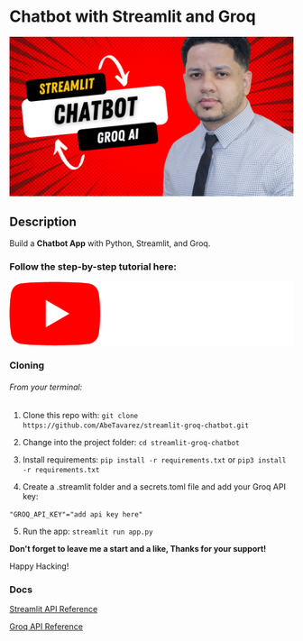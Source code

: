 
# Chatbot with Streamlit and Groq

![Chatbot Playground](<./AI%20Stocks%20Application%20(10).png>)

## Description 

Build a <b>Chatbot App</b> with Python, Streamlit, and Groq.

### Follow the step-by-step tutorial here:

<a href="https://youtu.be/JVgTTsTMW5c?si=2-ccEDChUaTdyUGg">
    <img src="./yt_logo_rgb_dark.png" alt="youtube logo"/>
</a>

### Cloning 

###### From your terminal:

1. Clone this repo with:
   `git clone https://github.com/AbeTavarez/streamlit-groq-chatbot.git`

2. Change into the project folder:
   `cd streamlit-groq-chatbot`

3. Install requirements:
   `pip install -r requirements.txt`
   or
   `pip3 install -r requirements.txt`

4. Create a .streamlit folder and a secrets.toml file and add your Groq API key:

`"GROQ_API_KEY"="add api key here"`

5. Run the app:
   `streamlit run app.py`

<b>Don't forget to leave me a start and a like, Thanks for your support!
</b> 

Happy Hacking!

### Docs

[Streamlit API Reference](https://docs.streamlit.io/develop/api-reference)

[Groq API Reference](https://console.groq.com/docs/overviewe)
